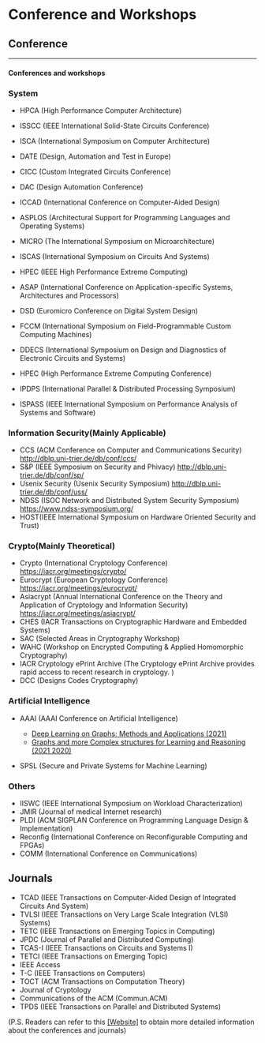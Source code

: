 # **Conference and Workshops**

## **Conference** 
---
#### **Conferences and workshops**

### **System**

- HPCA (High Performance Computer Architecture)

- ISSCC (IEEE International Solid-State Circuits Conference)

- ISCA (International Symposium on Computer Architecture)

- DATE (Design, Automation and Test in Europe)

- CICC (Custom Integrated Circuits Conference)

- DAC (Design Automation Conference)

- ICCAD (International Conference on Computer-Aided Design)

- ASPLOS (Architectural Support for Programming Languages and Operating Systems)

- MICRO (The International Symposium on Microarchitecture)

- ISCAS (International Symposium on Circuits And Systems)

- HPEC (IEEE High Performance Extreme Computing)

- ASAP (International Conference on Application-specific Systems, Architectures and Processors)

- DSD (Euromicro Conference on Digital System Design)

- FCCM (International Symposium on Field-Programmable Custom Computing Machines)

- DDECS (International Symposium on Design and Diagnostics of Electronic Circuits and Systems) 

- HPEC (High Performance Extreme Computing Conference)

- IPDPS (International Parallel & Distributed Processing Symposium)

- ISPASS (IEEE International Symposium on Performance Analysis of Systems and Software)

  

### **Information Security(Mainly Applicable)**

- CCS (ACM Conference on Computer and Communications Security)  http://dblp.uni-trier.de/db/conf/ccs/
- S&P (IEEE Symposium on Security and Phivacy)  http://dblp.uni-trier.de/db/conf/sp/
- Usenix Security (Usenix Security Symposium)  http://dblp.uni-trier.de/db/conf/uss/
- NDSS (ISOC Network and Distributed System Security Symposium)  https://www.ndss-symposium.org/
- HOST(IEEE International Symposium on Hardware Oriented Security and Trust)



### **Crypto(Mainly Theoretical)**

- Crypto (International Cryptology Conference)  https://iacr.org/meetings/crypto/
- Eurocrypt (European Cryptology Conference) https://iacr.org/meetings/eurocrypt/
- Asiacrypt (Annual International Conference on the Theory and Application of Cryptology and Information Security)  https://iacr.org/meetings/asiacrypt/
- CHES (IACR Transactions on Cryptographic Hardware and Embedded Systems)
- SAC (Selected Areas in Cryptography Workshop)
- WAHC (Workshop on Encrypted Computing & Applied Homomorphic Cryptography)
- IACR Cryptology ePrint Archive (The Cryptology ePrint Archive provides rapid access to recent research in cryptology. )
- DCC (Designs Codes Cryptography)



### **Artificial Intelligence**

- AAAI (AAAI Conference on Artificial Intelligence)
  * [Deep Learning on Graphs: Methods and Applications (2021)](https://deep-learning-graphs.bitbucket.io/dlg-aaai21/)
  * [Graphs and more Complex structures for Learning and Reasoning (2021 2020)](https://sites.google.com/view/gclr2021/)
  
-  SPSL (Secure and Private Systems for Machine Learning)

### **Others**

- IISWC (IEEE International Symposium on Workload Characterization)
- JMIR (Journal of medical Internet research)
- PLDI (ACM SIGPLAN Conference on Programming Language Design & Implementation)
- Reconfig (International Conference on Reconfigurable Computing and FPGAs)
- COMM (International Conference on Communications)

## **Journals**


- TCAD (IEEE Transactions on Computer-Aided Design of Integrated Circuits And System)
- TVLSI (IEEE Transactions on Very Large Scale Integration (VLSI) Systems)
- TETC (IEEE Transactions on Emerging Topics in Computing)
- JPDC (Journal of Parallel and Distributed Computing)
- TCAS-I (IEEE Transactions on Circuits and Systems I)
- TETCI (IEEE Transactions on Emerging Topic)
- IEEE Access
- T-C (IEEE Transactions on Computers)
- TOCT (ACM Transactions on Computation Theory) 
- Journal of Cryptology
- Communications of the ACM (Commun.ACM)
- TPDS (IEEE Transactions on Parallel and Distributed Systems)

(P.S. Readers can refer to this [[Website]](https://ccf.atom.im/) to obtain more detailed information about the conferences and journals)

